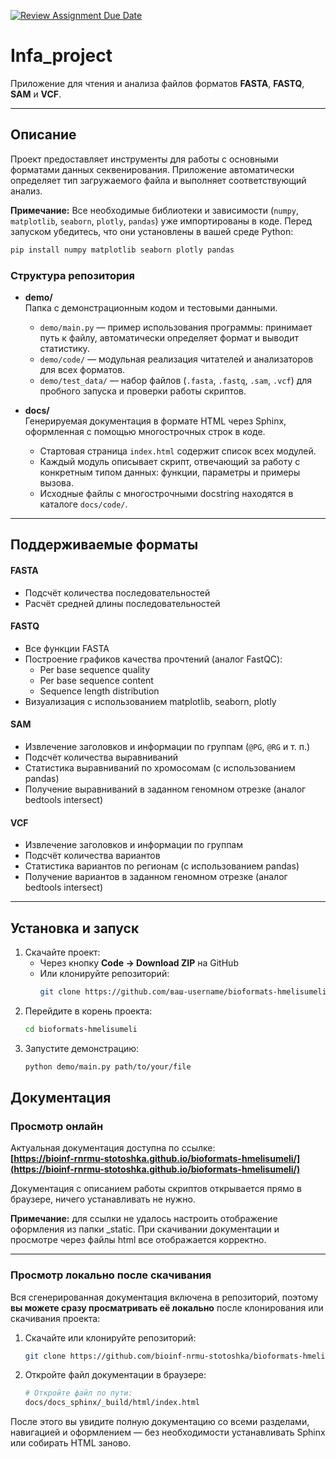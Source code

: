 [![Review Assignment Due Date](https://classroom.github.com/assets/deadline-readme-button-22041afd0340ce965d47ae6ef1cefeee28c7c493a6346c4f15d667ab976d596c.svg)](https://classroom.github.com/a/I6I1ViQv)
# Infa_project

Приложение для чтения и анализа файлов форматов **FASTA**, **FASTQ**, **SAM** и **VCF**.

---

## Описание

Проект предоставляет инструменты для работы с основными форматами данных секвенирования. Приложение автоматически определяет тип загружаемого файла и выполняет соответствующий анализ.

**Примечание:** Все необходимые библиотеки и зависимости (`numpy`, `matplotlib`, `seaborn`, `plotly`, `pandas`) уже импортированы в коде. Перед запуском убедитесь, что они установлены в вашей среде Python:

```bash
pip install numpy matplotlib seaborn plotly pandas
```

### Структура репозитория

- **demo/**  
  Папка с демонстрационным кодом и тестовыми данными.  
  - `demo/main.py` — пример использования программы: принимает путь к файлу, автоматически определяет формат и выводит статистику.  
  - `demo/code/` — модульная реализация читателей и анализаторов для всех форматов.  
  - `demo/test_data/` — набор файлов (`.fasta`, `.fastq`, `.sam`, `.vcf`) для пробного запуска и проверки работы скриптов.

- **docs/**  
  Генерируемая документация в формате HTML через Sphinx, оформленная с помощью многострочных строк в коде.  
  - Стартовая страница `index.html` содержит список всех модулей.  
  - Каждый модуль описывает скрипт, отвечающий за работу с конкретным типом данных: функции, параметры и примеры вызова.  
  - Исходные файлы с многострочными docstring находятся в каталоге `docs/code/`.

---

## Поддерживаемые форматы

#### FASTA
- Подсчёт количества последовательностей  
- Расчёт средней длины последовательностей  

#### FASTQ
- Все функции FASTA  
- Построение графиков качества прочтений (аналог FastQC):  
  - Per base sequence quality  
  - Per base sequence content  
  - Sequence length distribution  
- Визуализация с использованием matplotlib, seaborn, plotly  

#### SAM
- Извлечение заголовков и информации по группам (`@PG`, `@RG` и т. п.)  
- Подсчёт количества выравниваний  
- Статистика выравниваний по хромосомам (с использованием pandas)  
- Получение выравниваний в заданном геномном отрезке (аналог bedtools intersect)  

#### VCF
- Извлечение заголовков и информации по группам  
- Подсчёт количества вариантов  
- Статистика вариантов по регионам (с использованием pandas)  
- Получение вариантов в заданном геномном отрезке (аналог bedtools intersect)  

---

## Установка и запуск

1. Скачайте проект:
   - Через кнопку **Code → Download ZIP** на GitHub
   - Или клонируйте репозиторий:
     ```bash
     git clone https://github.com/ваш-username/bioformats-hmelisumeli.git
     ```
2. Перейдите в корень проекта:
   ```bash
   cd bioformats-hmelisumeli
   ```
3. Запустите демонстрацию:
   ```bash
   python demo/main.py path/to/your/file
   ```

## Документация

### Просмотр онлайн

Актуальная документация доступна по ссылке:  
**[https://bioinf-rnrmu-stotoshka.github.io/bioformats-hmelisumeli/](https://bioinf-rnrmu-stotoshka.github.io/bioformats-hmelisumeli/)**

Документация с описанием работы скриптов открывается прямо в браузере, ничего устанавливать не нужно.

 **Примечание:** для ссылки не удалось настроить отображение оформления из папки _static. При скачивании документации и просмотре через файлы html все отображается корректно.

---

### Просмотр локально после скачивания

Вся сгенерированная документация включена в репозиторий, поэтому **вы можете сразу просматривать её локально** после клонирования или скачивания проекта:

1. Скачайте или клонируйте репозиторий:
   ```bash
   git clone https://github.com/bioinf-nrmu-stotoshka/bioformats-hmelisumeli.git
   ```

2. Откройте файл документации в браузере:
   ```bash
   # Откройте файл по пути:
   docs/docs_sphinx/_build/html/index.html
   ```

После этого вы увидите полную документацию со всеми разделами, навигацией и оформлением — без необходимости устанавливать Sphinx или собирать HTML заново.

